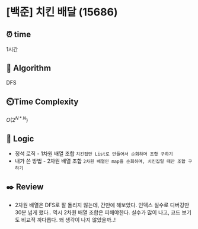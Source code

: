 # [백준] 치킨 배달 (15686)

## ⏰  **time**

1시간

## :pushpin: **Algorithm**

DFS

## ⏲️**Time Complexity**

$O(2^{N*N})$

## :round_pushpin: **Logic**
- 정석 로직 - 1차원 배열 조합
    `치킨집만 List로 만들어서 순회하며 조합 구하기`
- 내가 쓴 방법 - 2차원 배열 조합
    `2차원 배열인 map을 순회하며, 치킨집일 때만 조합 구하기` 
## :black_nib: **Review**
- 2차원 배열은 DFS로 잘 돌리지 않는데, 간만에 해보았다. 인덱스 실수로 디버깅만 30분 넘게 했다.. 역시 2차원 배열 조합은 피해야한다. 실수가 많이 나고, 코드 보기도 비교적 까다롭다. 왜 생각이 나지 않았을까..!
